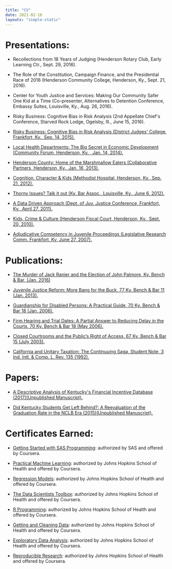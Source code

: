 ```yaml
---
title: "CV"
date: 2021-02-16
layouts: "simple-static"
---
```


Presentations:
==============

*   Recollections from 18 Years of Judging (Henderson Rotary Club, Early Learning Ctr., Sept. 29, 2016).

*   The Role of the Constitution, Campaign Finance, and the Presidential Race of 2016 (Henderson Community College, Henderson, Ky., Sept. 21, 2016).

*   Center for Youth Justice and Services: Making Our Community Safer One Kid at a Time (Co-presenter, Alternatives to Detention Conference, Embassy Suites, Louisville, Ky., Aug. 26, 2016).

*   Risky Business: Cognitive Bias in Risk Analysis (2nd Appellate Chief's Conference, Starved Rock Lodge, Ogelsby, Ill., June 15, 2016).

*   [Risky Business: Cognitive Bias in Risk Analysis (District Judges' College, Frankfort, Ky., Sep. 14, 2015).](https://drive.google.com/file/d/0B7aukJ6baNLgYlVYUFZlRlpETHM/view?usp=sharing)

*   [Local Health Departments: The Big Secret in Economic Development (Community Forum, Henderson, Ky. , Jan. 14, 2014).](https://docs.google.com/presentation/d/1i-tWRcuTSD1OnXAeoI7mSneBpc5QFdRU4Fx5K5OmYmE/edit#slide=id.g26421a98a_00)

*   [Henderson County: Home of the Marshmallow Eaters (Collaborative Partners, Henderson, Ky., Jan. 16, 2013).](https://docs.google.com/presentation/d/16P8eewfmKbd6YpBz7twFz3OQxiXNJ44dzAHXPQ0aSno/edit#slide=id.g7f6beeac_0_0)

*   [Cognition, Character & Kids (Methodist Hospital, Henderson, Ky., Sep. 21, 2012).](https://docs.google.com/presentation/d/1ac3DqJ2_V73tM7dMXNIu1oL2QA66bR_R3ggCWShRBmk/edit#slide=id.p)

*   [Thorny Issues? Talk it out (Ky. Bar Assoc., Louisville, Ky., June 6, 2012).](https://docs.google.com/presentation/d/1Gp66TWKHVUYpI0omRpcHrr-jEzbPqm_jHVPKPKsyiFA/edit#slide=id.g3b8ff03_4_55)

*   [A Data Driven Approach (Dept. of Juv. Justice Conference, Frankfort, Ky., April 27, 2011).](https://docs.google.com/presentation/d/19CUwaLVtqpF9e8VplMKR0lxbtwWLu3CZPfUGn4F6QMc/edit#slide=id.i0)

*   [Kids, Crime & Culture (Henderson Fiscal Court, Henderson, Ky., Sept. 20, 2010).](https://docs.google.com/presentation/d/1UO7T3q20ArXKVDUgfvqAXL39EY7nTBlm8f-yT0bpjk8/edit#slide=id.i0)

*   [Adjudicative Competency in Juvenile Proceedings (Legislative Research Comm. Frankfort, Ky, June 27, 2007).](https://docs.google.com/file/d/0B7aukJ6baNLgSDEwSDZQbDRsSHc/edit)

Publications:
=============

*   [The Murder of Jack Ranier and the Election of John Palmore, Ky. Bench & Bar, (Jan. 2016)](https://c.ymcdn.com/sites/www.kybar.org/resource/resmgr/Benchbar/Hot_Topics/BB_Jan_2016_HT_Wiederstein.pdf)

*   [Juvenile Justice Reform: More Bang for the Buck, 77 Ky. Bench & Bar 11 (Jan. 2013).](https://docs.google.com/file/d/0B7aukJ6baNLgaXFKamEwclhGbmc/edit)

*   [Guardianship for Disabled Persons: A Practical Guide, 70 Ky. Bench & Bar 18 (Jan. 2006).](https://docs.google.com/file/d/0B7aukJ6baNLgZkV4VFkyb3BnQm8/edit)

*   [Firm Hearing and Trial Dates: A Partial Answer to Reducing Delay in the Courts, 70 Ky. Bench & Bar 18 (May 2006).](https://docs.google.com/file/d/0B7aukJ6baNLgV3dpRkIzd1Y2QlE/edit)

*   [Closed Courtrooms and the Public’s Right of Access, 67 Ky. Bench & Bar 15 (July 2003).](https://docs.google.com/file/d/0B7aukJ6baNLgMHZxNzdvcTFWT00/edit)

*   [California and Unitary Taxation: The Continuuing Saga, Student Note, 3 Ind. Intl. & Comp. L. Rev. 135 (1992).](https://docs.google.com/file/d/0B7aukJ6baNLgdng4NXpEczJ6WDg/edit)

Papers:
=======

*   [A Descriptive Analysis of Kentucky's Financial Incentive Database (2017)(Unpublished Manuscript).](http://bit.ly/2uk8t85)

*   [Did Kentucky Students Get Left Behind?: A Reevaluation of the Graduation Rate in the NCLB Era (2015)(Unpublished Manuscript).](http://bit.ly/2tmqDSE)

Certificates Earned:
====================

* [Getting Started with SAS Programming](https://drive.google.com/file/d/16NaTbqM_AcZTv_gcysxs_4N45QjrqbLJ/view?usp=sharing): authorized by SAS and offered by Coursera.

*   [Practical Machine Learning](https://drive.google.com/file/d/0B7aukJ6baNLgSk14TlNFbXM3OVU/view?usp=sharing): authorized by Johns Hopkins School of Health and offered by Coursera.

*   [Regression Models](https://drive.google.com/file/d/0B7aukJ6baNLgVXhoQ0dKYlNoTVU/view?usp=sharing): authorized by Johns Hopkins School of Health and offered by Coursera.

*   [The Data Scientists Toolbox](https://drive.google.com/file/d/0B7aukJ6baNLgU3RhT3diQ0tDTW8/view?usp=sharing): authorized by Johns Hopkins School of Health and offered by Coursera.

*   [R Programming](https://drive.google.com/file/d/0B7aukJ6baNLgZ0x5V0VBTzRabXc/view?usp=sharing): authorized by Johns Hopkins School of Health and offered by Coursera.

*   [Getting and Cleaning Data](https://drive.google.com/file/d/0B7aukJ6baNLgUmhWNEVjNWxlUWs/view?usp=sharing): authorized by Johns Hopkins School of Health and offered by Coursera.

*   [Exploratory Data Analysis](https://drive.google.com/file/d/0B7aukJ6baNLgc09yQXE1SVlOM3M/view?usp=sharing): authorized by Johns Hopkins School of Health and offered by Coursera.

*   [Reproducible Research](https://drive.google.com/file/d/0B7aukJ6baNLgeDU3NExaTlFjSjA/view?usp=sharing): authorized by Johns Hopkins School of Health and offered by Coursera.
